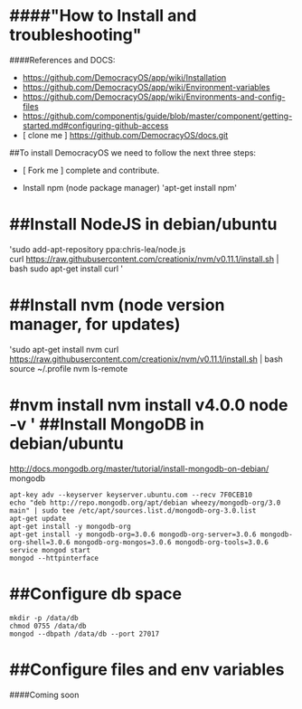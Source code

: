 ####"How to Install and troubleshooting"
========================================

####References and DOCS:

* https://github.com/DemocracyOS/app/wiki/Installation
* https://github.com/DemocracyOS/app/wiki/Environment-variables
* https://github.com/DemocracyOS/app/wiki/Environments-and-config-files
* https://github.com/componentjs/guide/blob/master/component/getting-started.md#configuring-github-access
* [ clone me ] https://github.com/DemocracyOS/docs.git

##To install DemocracyOS we need to follow the next three steps:

  * [ Fork me ] complete and contribute.
  
  * Install npm (node package manager)
    'apt-get install npm'

##Install NodeJS in debian/ubuntu
=================================
  'sudo add-apt-repository ppa:chris-lea/node.js  
   curl https://raw.githubusercontent.com/creationix/nvm/v0.11.1/install.sh | bash
   sudo apt-get install curl
  '

##Install nvm (node version manager, for updates)
================================================
   'sudo apt-get install nvm
   curl https://raw.githubusercontent.com/creationix/nvm/v0.11.1/install.sh | bash
   source ~/.profile
   nvm ls-remote
   
   #nvm install     <version>
   nvm install     v4.0.0
   node -v
  '
##Install MongoDB in debian/ubuntu
=================================
http://docs.mongodb.org/master/tutorial/install-mongodb-on-debian/
mongodb
  
    apt-key adv --keyserver keyserver.ubuntu.com --recv 7F0CEB10
    echo "deb http://repo.mongodb.org/apt/debian wheezy/mongodb-org/3.0 main" | sudo tee /etc/apt/sources.list.d/mongodb-org-3.0.list
    apt-get update
    apt-get install -y mongodb-org
    apt-get install -y mongodb-org=3.0.6 mongodb-org-server=3.0.6 mongodb-org-shell=3.0.6 mongodb-org-mongos=3.0.6 mongodb-org-tools=3.0.6
    service mongod start
    mongod --httpinterface
  
##Configure db space
===================
  
    mkdir -p /data/db
    chmod 0755 /data/db
    mongod --dbpath /data/db --port 27017
  
##Configure files and env variables
==================================
  
####Coming soon








